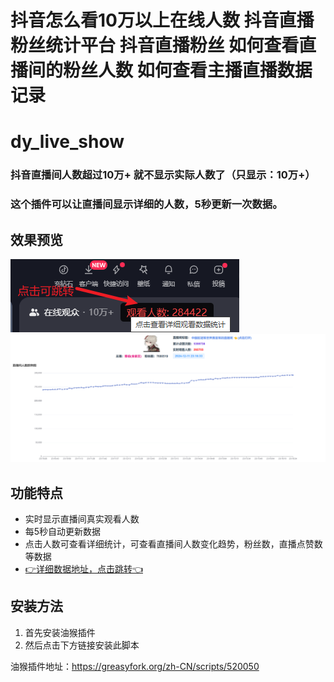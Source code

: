 # 抖音怎么看10万以上在线人数 抖音直播粉丝统计平台 抖音直播粉丝 如何查看直播间的粉丝人数 如何查看主播直播数据记录
# dy_live_show
### 抖音直播间人数超过10万+ 就不显示实际人数了（只显示：10万+）
### 这个插件可以让直播间显示详细的人数，5秒更新一次数据。

## 效果预览
![使用效果预览1](https://raw.githubusercontent.com/phpnbw/dy_live_show/main/1.png)
![使用效果预览2](https://raw.githubusercontent.com/phpnbw/dy_live_show/main/2.png)

## 功能特点
- 实时显示直播间真实观看人数
- 每5秒自动更新数据
- 点击人数可查看详细统计，可查看直播间人数变化趋势，粉丝数，直播点赞数等数据
- [👉详细数据地址，点击跳转👈](https://douyin.phpnbw.com)

## 安装方法
1. 首先安装油猴插件
2. 然后点击下方链接安装此脚本

油猴插件地址：https://greasyfork.org/zh-CN/scripts/520050